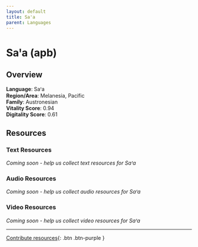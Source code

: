 ```yaml
---
layout: default
title: Saꞌa
parent: Languages
---
```


# Saꞌa (apb)

## Overview

**Language**: Saꞌa  
**Region/Area**: Melanesia, Pacific  
**Family**: Austronesian  
**Vitality Score**: 0.94  
**Digitality Score**: 0.61  

## Resources

### Text Resources
*Coming soon - help us collect text resources for Saꞌa*

### Audio Resources
*Coming soon - help us collect audio resources for Saꞌa*

### Video Resources
*Coming soon - help us collect video resources for Saꞌa*

---

[Contribute resources](https://fairtrain.github.io/){: .btn .btn-purple }
